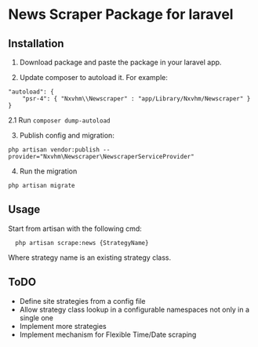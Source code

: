 # News Scraper Package for laravel

## Installation

1. Download package and paste the package in your laravel app.

2. Update composer to autoload it. For example:
```
"autoload": {
    "psr-4": { "Nxvhm\\Newscraper" : "app/Library/Nxvhm/Newscraper" }
}
```
2.1 Run ``composer dump-autoload``

3. Publish config and migration:
```
php artisan vendor:publish --provider="Nxvhm\Newscraper\NewscraperServiceProvider"
```
4. Run the migration
```
php artisan migrate
```


## Usage
Start from artisan with the following cmd:               
```
  php artisan scrape:news {StrategyName}
```
Where strategy name is an existing strategy class. 

## ToDO

* Define site strategies from a config file
* Allow strategy class lookup in a configurable namespaces not only in a single one 
* Implement more strategies
* Implement mechanism for Flexible Time/Date scraping 
